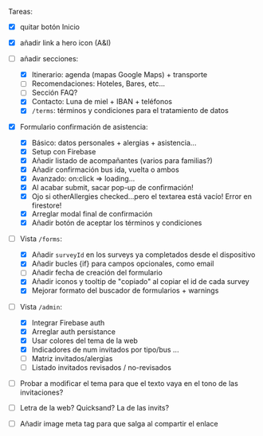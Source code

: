Tareas:

- [x] quitar botón Inicio
- [x] añadir link a hero icon (A&I)
- [ ] añadir secciones:

  - [x] Itinerario: agenda (mapas Google Maps) + transporte
  - [ ] Recomendaciones: Hoteles, Bares, etc...
  - [ ] Sección FAQ?
  - [x] Contacto: Luna de miel + IBAN + teléfonos
  - [x] `/terms`: términos y condiciones para el tratamiento de datos

- [x] Formulario confirmación de asistencia:

  - [x] Básico: datos personales + alergias + asistencia...
  - [x] Setup con Firebase
  - [x] Añadir listado de acompañantes (varios para familias?)
  - [x] Añadir confirmación bus ida, vuelta o ambos
  - [x] Avanzado: on:click => loading...
  - [x] Al acabar submit, sacar pop-up de confirmación!
  - [x] Ojo si otherAllergies checked...pero el textarea está vacío! Error en firestore!
  - [x] Arreglar modal final de confirmación
  - [x] Añadir botón de aceptar los términos y condiciones

- [ ] Vista `/forms`:

  - [x] Añadir `surveyId` en los surveys ya completados desde el dispositivo
  - [x] Añadir bucles {if} para campos opcionales, como email
  - [ ] Añadir fecha de creación del formulario
  - [x] Añadir iconos y tooltip de "copiado" al copiar el id de cada survey
  - [x] Mejorar formato del buscador de formularios + warnings

- [ ] Vista `/admin`:

  - [x] Integrar Firebase auth
  - [x] Arreglar auth persistance
  - [x] Usar colores del tema de la web
  - [x] Indicadores de num invitados por tipo/bus ...
  - [ ] Matriz invitados/alergias
  - [ ] Listado invitados revisados / no-revisados

- [ ] Probar a modificar el tema para que el texto vaya en el tono de las invitaciones?
- [ ] Letra de la web? Quicksand? La de las invits?
- [ ] Añadir image meta tag para que salga al compartir el enlace
